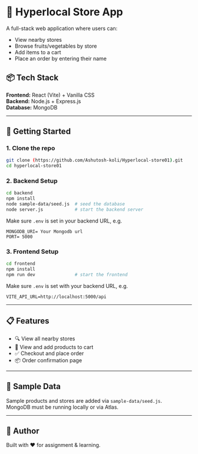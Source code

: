 
# 🛒 Hyperlocal Store App

A full-stack web application where users can:
- View nearby stores
- Browse fruits/vegetables by store
- Add items to a cart
- Place an order by entering their name

## 📦 Tech Stack

**Frontend:** React (Vite) + Vanilla CSS  
**Backend:** Node.js + Express.js  
**Database:** MongoDB

---

## 🚀 Getting Started

### 1. Clone the repo

```bash
git clone (https://github.com/Ashutosh-koli/Hyperlocal-store01).git
cd hyperlocal-store01
```

### 2. Backend Setup

```bash
cd backend
npm install
node sample-data/seed.js  # seed the database
node server.js            # start the backend server
```
Make sure `.env` is set in your backend URL, e.g.

```
MONGODB_URI= Your Mongodb url
PORT= 5000
```

### 3. Frontend Setup

```bash
cd frontend
npm install
npm run dev               # start the frontend
```

Make sure `.env` is set with your backend URL, e.g.

```
VITE_API_URL=http://localhost:5000/api
```

---

## 📋 Features

- 🔍 View all nearby stores
- 🛒 View and add products to cart
- ✅ Checkout and place order
- 📦 Order confirmation page

---

## 🧪 Sample Data

Sample products and stores are added via `sample-data/seed.js`.  
MongoDB must be running locally or via Atlas.

---

## 🙌 Author

Built with ❤️ for assignment & learning.
